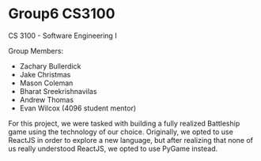 # Group6 CS3100
CS 3100 - Software Engineering I

Group Members:
- Zachary Bullerdick
- Jake Christmas
- Mason Coleman
- Bharat Sreekrishnavilas
- Andrew Thomas
- Evan Wilcox (4096 student mentor)

For this project, we were tasked with building a fully realized Battleship game using the technology of our choice. Originally, we opted to use ReactJS in order to explore a new language, but after realizing that none of us really understood ReactJS, we opted to use PyGame instead.
